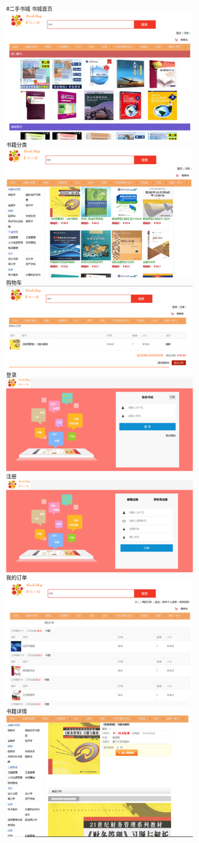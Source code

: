 #二手书城
书城首页
![image](https://github.com/ChenLaiHong/bookShop/blob/master/web/previewImg/20180415205858.png)
书籍分类
![image](https://github.com/ChenLaiHong/bookShop/blob/master/web/previewImg/fenlei.png)
购物车
![image](https://github.com/ChenLaiHong/bookShop/blob/master/web/previewImg/gouwuche.png)
登录
![image](https://github.com/ChenLaiHong/bookShop/blob/master/web/previewImg/login.png)
注册
![image](https://github.com/ChenLaiHong/bookShop/blob/master/web/previewImg/zhuce.png)
我的订单
![image](https://github.com/ChenLaiHong/bookShop/blob/master/web/previewImg/wodidindan.png)
书籍详情
![image](https://github.com/ChenLaiHong/bookShop/blob/master/web/previewImg/xiangqing.png)




